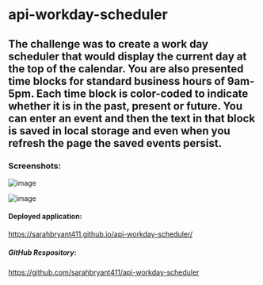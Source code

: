 # api-workday-scheduler

## The challenge was to create a work day scheduler that would display the current day at the top of the calendar. You are also presented time blocks for standard business hours of 9am-5pm. Each time block is color-coded to indicate whether it is in the past, present or future. You can enter an event and then the text in that block is saved in local storage and even when you refresh the page the saved events persist. 

### Screenshots:
![image](https://github.com/sarahbryant411/api-workday-scheduler/assets/146653670/cab9f66d-9353-4c10-baf1-a7e6716b0b6c)

![image](https://github.com/sarahbryant411/api-workday-scheduler/assets/146653670/4982dc56-386a-41b7-9df6-212033395095)

#### Deployed application: 

https://sarahbryant411.github.io/api-workday-scheduler/

##### GitHub Respository:

https://github.com/sarahbryant411/api-workday-scheduler



